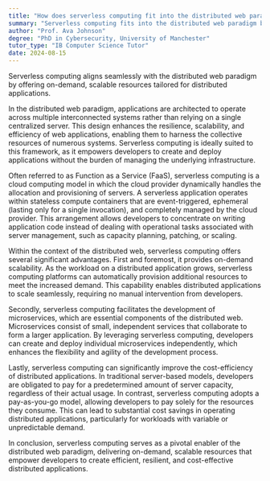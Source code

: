 ```yaml
---
title: "How does serverless computing fit into the distributed web paradigm?"
summary: "Serverless computing fits into the distributed web paradigm by providing on-demand, scalable resources for distributed applications."
author: "Prof. Ava Johnson"
degree: "PhD in Cybersecurity, University of Manchester"
tutor_type: "IB Computer Science Tutor"
date: 2024-08-15
---
```


Serverless computing aligns seamlessly with the distributed web paradigm by offering on-demand, scalable resources tailored for distributed applications.

In the distributed web paradigm, applications are architected to operate across multiple interconnected systems rather than relying on a single centralized server. This design enhances the resilience, scalability, and efficiency of web applications, enabling them to harness the collective resources of numerous systems. Serverless computing is ideally suited to this framework, as it empowers developers to create and deploy applications without the burden of managing the underlying infrastructure.

Often referred to as Function as a Service (FaaS), serverless computing is a cloud computing model in which the cloud provider dynamically handles the allocation and provisioning of servers. A serverless application operates within stateless compute containers that are event-triggered, ephemeral (lasting only for a single invocation), and completely managed by the cloud provider. This arrangement allows developers to concentrate on writing application code instead of dealing with operational tasks associated with server management, such as capacity planning, patching, or scaling.

Within the context of the distributed web, serverless computing offers several significant advantages. First and foremost, it provides on-demand scalability. As the workload on a distributed application grows, serverless computing platforms can automatically provision additional resources to meet the increased demand. This capability enables distributed applications to scale seamlessly, requiring no manual intervention from developers.

Secondly, serverless computing facilitates the development of microservices, which are essential components of the distributed web. Microservices consist of small, independent services that collaborate to form a larger application. By leveraging serverless computing, developers can create and deploy individual microservices independently, which enhances the flexibility and agility of the development process.

Lastly, serverless computing can significantly improve the cost-efficiency of distributed applications. In traditional server-based models, developers are obligated to pay for a predetermined amount of server capacity, regardless of their actual usage. In contrast, serverless computing adopts a pay-as-you-go model, allowing developers to pay solely for the resources they consume. This can lead to substantial cost savings in operating distributed applications, particularly for workloads with variable or unpredictable demand.

In conclusion, serverless computing serves as a pivotal enabler of the distributed web paradigm, delivering on-demand, scalable resources that empower developers to create efficient, resilient, and cost-effective distributed applications.
    